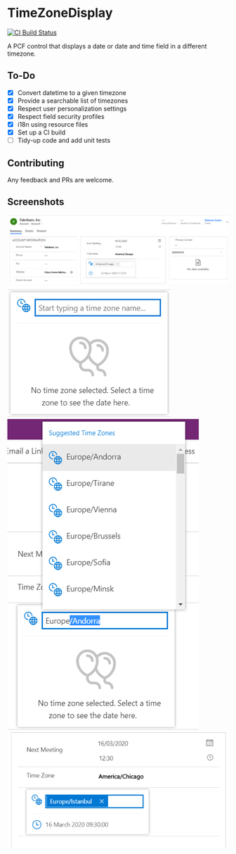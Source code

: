 # TimeZoneDisplay

[![CI Build Status](https://dev.azure.com/mtseckin/TimeZoneDisplay/_apis/build/status/CI?branchName=master)](https://dev.azure.com/mtseckin/TimeZoneDisplay/_build/latest?definitionId=6&branchName=master)

A PCF control that displays a date or date and time field in a different timezone.

## To-Do

- [x] Convert datetime to a given timezone
- [x] Provide a searchable list of timezones
- [x] Respect user personalization settings
- [x] Respect field security profiles
- [x] i18n using resource files
- [x] Set up a CI build
- [ ] Tidy-up code and add unit tests

## Contributing

Any feedback and PRs are welcome.

## Screenshots

![Bind a default timezone](./assets/screenshots/default_view.png)
![No time zone selected](./assets/screenshots/no_tz_selected.png)
![Time zone autocomplete](./assets/screenshots/tz_autocomplete.png)
![Convert to another timezone](./assets/screenshots/convert_another.png)
